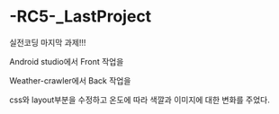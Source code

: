 # -RC5-_LastProject

실전코딩 마지막 과제!!!

Android studio에서 Front 작업을

Weather-crawler에서 Back 작업을 




css와 layout부분을 수정하고 온도에 따라 색깔과 이미지에 대한 변화를 주었다.
